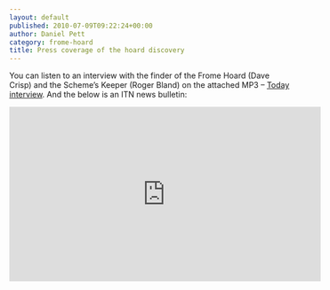 ```yaml
---
layout: default
published: 2010-07-09T09:22:24+00:00
author: Daniel Pett
category: frome-hoard
title: Press coverage of the hoard discovery
---
```

You can listen to an interview with the finder of the Frome Hoard (Dave Crisp) and the Scheme’s Keeper (Roger Bland) on the attached MP3 – [Today interview](/files/RogerDaveToday.mp3). And the below is an ITN news bulletin:

<iframe width="560" height="315" src="https://www.youtube.com/embed/xkm60tSWUoQ" title="YouTube video player" frameborder="0" allow="accelerometer; autoplay; clipboard-write; encrypted-media; gyroscope; picture-in-picture" allowfullscreen></iframe>
